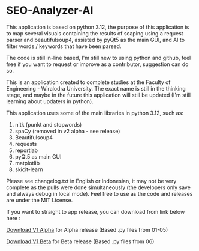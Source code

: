 # SEO-Analyzer-AI

This application is based on python 3.12, the purpose of this application is to map several visuals containing the results of scaping using a request parser and beautifulsoup4, assisted by pyQt5 as the main GUI, and AI to filter words / keywords that have been parsed. 

The code is still in-line based, I'm still new to using python and github, feel free if you want to request or improve as a contributor, suggestion can do so.

This is an application created to complete studies at the Faculty of Engineering - Wiralodra University. The exact name is still in the thinking stage, and maybe in the future this application will still be updated (I'm still learning about updaters in python).

This application uses some of the main libraries in python 3.12, such as:

1. nltk (punkt and stopwords)
2. spaCy (removed in v2 alpha - see release)
3. Beautifulsoup4
4. requests
5. reportlab
6. pyQt5 as main GUI
7. matplotlib
8. skicit-learn

Please see changelog.txt in English or Indonesian, it may not be very complete as the pulls were done simultaneously (the developers only save and always debug in local mode). Feel free to use as the code and releases are under the MIT License.

If you want to straight to app release, you can download from link below here :

[Download V1 Alpha](https://github.com/XYLxiria/SEO-Analyzer-AI/releases/download/publish/SEOAnalyzerInstaller.exe) for Alpha release (Based .py files from 01-05)

[Download V1 Beta](https://github.com/XYLxiria/SEO-Analyzer-AI/releases/download/lastestpublish/SEOAnalyzerInstallerV2.0.exe) for Beta release (Based .py files from 06)
